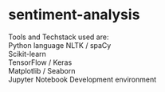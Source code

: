 # sentiment-analysis
Tools and Techstack used are:
<br>
Python language
NLTK / spaCy	
Scikit-learn	
TensorFlow / Keras	
Matplotlib / Seaborn	
Jupyter Notebook	Development environment
